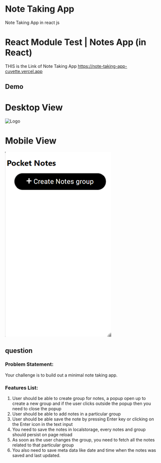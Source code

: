 # Note Taking App
Note Taking App in react js

# React Module Test | Notes App (in React)

THIS is the Link of Note Taking App https://note-taking-app-cuvette.vercel.app


## Demo

# Desktop View
![Logo](https://github.com/AJIT-KUMAR-PANDIT/note_taking_app/blob/master/ReadMe/note_taking_app_desktop_view.gif?raw=true)

# Mobile View
![Logo](https://github.com/AJIT-KUMAR-PANDIT/note_taking_app/blob/master/ReadMe/note_taking_app_mobile_view.gif?raw=true)


## question

### Problem Statement:

Your challenge is to build out a minimal note taking app.

### Features List:

1. User should be able to create group for notes, a popup open up to create a new group and if the user clicks outside the popup then you need to close the popup
2. User should be able to add notes in a particular group
3. User should be able save the note by pressing Enter key or clicking on the Enter icon in the text input
4. You need to save the notes in localstorage, every notes and group should persist on page reload
5. As soon as the user changes the group, you need to fetch all the notes related to that particular group
6. You also need to save meta data like date and time when the notes was saved and last updated.
